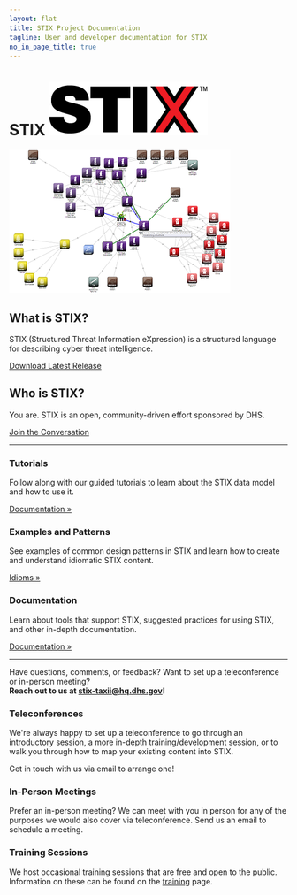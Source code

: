 ```yaml
---
layout: flat
title: STIX Project Documentation
tagline: User and developer documentation for STIX
no_in_page_title: true
---
```


<div class="row">
  <div class="col-md-5">
    <h1 id="logo">STIX <img src="/images/stix.gif" alt="STIX Logo" /></h1>
    <img id="screenshot" src="/images/sample.png" alt="example document" />
  </div>
  <div class="col-md-7 front-matter">
    <h2>What is STIX?</h2>
    <p>STIX (Structured Threat Information eXpression) is a structured language for describing cyber threat intelligence.</p>
    <a class="btn btn-primary btn-lg" href="http://stix.mitre.org/language/version1.1.1/">Download Latest Release</a>
    <h2>Who is STIX?</h2>
    <p>You are. STIX is an open, community-driven effort sponsored by DHS.</p>
    <a class="btn btn-primary btn-lg" href="http://stix.mitre.org/community/registration.html">Join the Conversation</a>
  </div>
</div>

<hr />

<div class="row">
  <div class="col-md-4">
    <h3>Tutorials</h3>
    <p>Follow along with our guided tutorials to learn about the STIX data model
       and how to use it.</p>
    <p><a class="btn btn-primary btn-lg" role="button" href="/getting-started">Documentation »</a></p>
  </div>
  <div class="col-md-4">
    <h3>Examples and Patterns</h3>
    <p>See examples of common design patterns in STIX and
    learn how to create and understand idiomatic STIX content.</p>
    <p><a class="btn btn-primary btn-lg" role="button" href="/documentation/idioms">Idioms »</a></p>
  </div>
  <div class="col-md-4">
    <h3>Documentation</h3>
    <p>Learn about tools that support STIX, suggested practices for using STIX, and other in-depth
    documentation.</p>
    <p><a class="btn btn-primary btn-lg" role="button" href="/documentation">Documentation »</a></p>
  </div>
</div>

<hr />

<p class="lead text-center">
	Have questions, comments, or feedback? Want to set up a teleconference or in-person meeting?
	<br/>
	<strong>Reach out to us at <a href="mailto:stix-taxii@hq.dhs.gov">stix-taxii@hq.dhs.gov</a>!</strong>
</p>

<div class="row">
    <div class="col-md-4">
      <h3 class="text-center">Teleconferences</h3>
	  <div class="contact-icon">
		  <span class="glyphicon glyphicon-earphone">
		  </span>
	  </div>
      <p>We're always happy to set up a teleconference to go through an introductory session, a more in-depth training/development session, or to walk you through how to map your existing content into STIX.</p>
	  <p>Get in touch with us via email to arrange one!</p>
    </div>
    <div class="col-md-4">
      <h3 class="text-center">In-Person Meetings</h3>
	  <div class="contact-icon">
		  <span class="glyphicon glyphicon-user">
		  </span>
	  </div>
      <p>Prefer an in-person meeting? We can meet with you in person for any of the purposes we would also cover via teleconference. Send us an email to schedule a meeting.</p>
    </div>
    <div class="col-md-4">
      <h3 class="text-center">Training Sessions</h3>
	  <div class="contact-icon">
		  <span class="glyphicon glyphicon-pencil">
		  </span>
	  </div>
	  <p>We host occasional training sessions that are free and open to the public. Information on these can be found on the <a href="http://stix.mitre.org/training/index.html">training</a> page.</p>
    </div>
</div>

